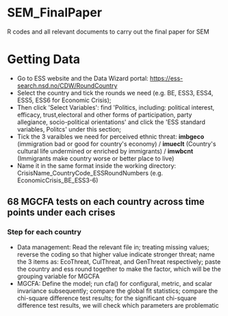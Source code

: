 # SEM_FinalPaper
R codes and all relevant documents to carry out the final paper for SEM

# Getting Data
- Go to ESS website and the Data Wizard portal: https://ess-search.nsd.no/CDW/RoundCountry
- Select the country and tick the rounds we need (e.g. BE, ESS3, ESS4, ESS5, ESS6 for Economic Crisis);
- Then click 'Select Variables': find 'Politics, including: political interest, efficacy, trust,electoral and other forms of participation, party allegiance, socio-political orientations' and click the 'ESS standard variables, Politcs' under this section;
- Tick the 3 varaibles we need for perceived ethnic threat: **imbgeco** (immigration bad or good for country's economy) / **imueclt** (Country's cultural life undermined or enriched by immigrants) / **imwbcnt** (Immigrants make country worse or better place to live)
- Name it in the same format inside the working directory: CrisisName_CountryCode_ESSRoundNumbers (e.g. EconomicCrisis_BE_ESS3-6)

## 68 MGCFA tests on each country across time points under each crises
### Step for each country 
- Data management: Read the relevant file in; treating missing values; reverse the coding so that higher value indicate stronger threat; name the 3 items as: EcoThreat, CulThreat, and GenThreat respectively; paste the country and ess round together to make the factor, which will be the grouping variable for MGCFA
- MGCFA: Define the model; run cfa() for configural, metric, and scalar invariance subsequently; compare the global fit statistics; compare the chi-square difference test results; for the significant chi-square difference test results, we will check which parameters are problematic
